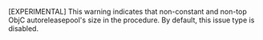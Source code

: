 \[EXPERIMENTAL\] This warning indicates that non-constant and non-top ObjC autoreleasepool's size in
the procedure.  By default, this issue type is disabled.

